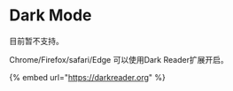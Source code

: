 # Dark Mode

目前暂不支持。

Chrome/Firefox/safari/Edge 可以使用Dark Reader扩展开启。

{% embed url="https://darkreader.org" %}
